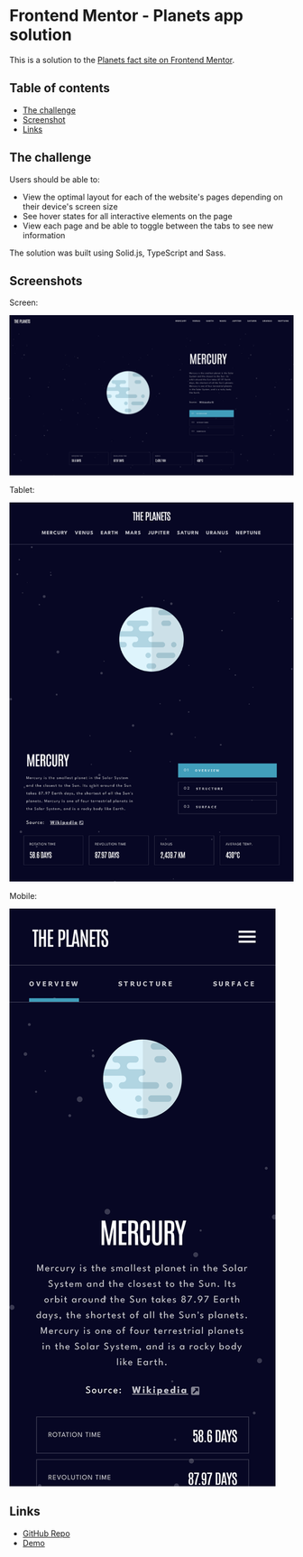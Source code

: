 # Frontend Mentor - Planets app solution

This is a solution to the [Planets fact site on Frontend Mentor](https://www.frontendmentor.io/challenges/planets-fact-site-gazqN8w_fW).

## Table of contents

- [The challenge](#the-challenge)
- [Screenshot](#screenshot)
- [Links](#links)

## The challenge

Users should be able to:

- View the optimal layout for each of the website's pages depending on their device's screen size
- See hover states for all interactive elements on the page
- View each page and be able to toggle between the tabs to see new information

The solution was built using Solid.js, TypeScript and Sass.

## Screenshots

Screen:

![Screen](./src/assets/screenshots/desktop.png)

Tablet:

![Tablet](./src/assets/screenshots/tablet.png)

Mobile:

![Mobile](./src/assets/screenshots/mobile.png)

## Links

- [GitHub Repo](https://github.com/ursasimenc/solid-planets)
- [Demo](https://solid-planets.netlify.app)
